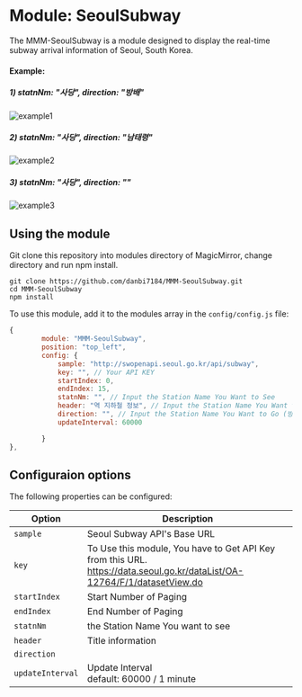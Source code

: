 # Module: SeoulSubway
The MMM-SeoulSubway is a module designed to display the real-time subway arrival information of Seoul, South Korea.

#### Example:

##### 1) statnNm: "사당", direction: "방배"

![example1](https://user-images.githubusercontent.com/97887583/163681408-4ddb23ca-02ed-4535-8052-0a0e94e7bcd8.PNG)

##### 2) statnNm: "사당", direction: "남태령"

![example2](https://user-images.githubusercontent.com/97887583/163681452-68d09c17-929d-46c3-836e-7a75f117a969.PNG)


##### 3) statnNm: "사당", direction: ""
![example3](https://user-images.githubusercontent.com/97887583/163681455-a197c5dd-3e0a-44d1-89eb-b72c90fb1e4c.PNG)

## Using the module
Git clone this repository into modules directory of MagicMirror, change directory and run npm install. 
```
git clone https://github.com/danbi7184/MMM-SeoulSubway.git
cd MMM-SeoulSubway
npm install
```

To use this module, add it to the modules array in the `config/config.js` file:
````javascript
{
		module: "MMM-SeoulSubway",
		position: "top_left",
		config: {
			sample: "http://swopenapi.seoul.go.kr/api/subway",
			key: "", // Your API KEY
			startIndex: 0,
			endIndex: 15,
			statnNm: "", // Input the Station Name You Want to See
			header: "역 지하철 정보", // Input the Station Name You Want to See
			direction: "", // Input the Station Name You Want to Go (방면)
			updateInterval: 60000

		}
},
````

## Configuraion options

The following properties can be configured:

<table width="100%">
	<thead>
		<tr>
			<th>Option</th>
			<th width="100%">Description</th>
		</tr>
	<thead>
	<tbody>
		<tr>
			<td><code>sample</code></td>
			<td>Seoul Subway API's Base URL
			</td>
		</tr>
		<tr>
			<td><code>key</code></td>
			<td>To Use this module, You have to Get API Key from this URL.
				<br><a href="https://data.seoul.go.kr/dataList/OA-12764/F/1/datasetView.do">
				https://data.seoul.go.kr/dataList/OA-12764/F/1/datasetView.do</a>
			</td>
		</tr>
		<tr>
			<td><code>startIndex</code></td>
			<td>Start Number of Paging
			</td>
		</tr>
		<tr>
			<td><code>endIndex</code></td>
			<td>End Number of Paging
			</td>
		</tr>
		<tr>
			<td><code>statnNm</code></td>
			<td>the Station Name You want to see
			</td>
		</tr>
		<tr>
			<td><code>header</code></td>
			<td>Title information
			</td>
		</tr>
		<tr>
			<td><code>direction</code></td>
			<td>
			</td>
		</tr>
		<tr>
			<td><code>updateInterval</code></td>
			<td>Update Interval
				<br>default: 60000 / 1 minute
			</td>
		</tr>
	</tbody>
</table>
